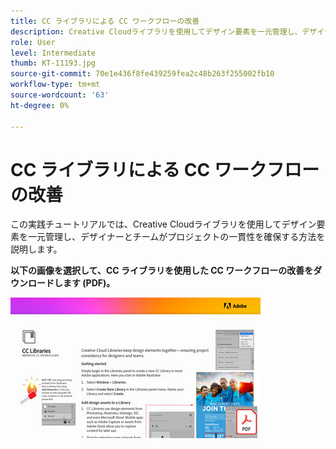 ```yaml
---
title: CC ライブラリによる CC ワークフローの改善
description: Creative Cloudライブラリを使用してデザイン要素を一元管理し、デザイナーとチームがプロジェクトの一貫性を保つ方法を説明します
role: User
level: Intermediate
thumb: KT-11193.jpg
source-git-commit: 70e1e436f8fe439259fea2c48b263f255002fb10
workflow-type: tm+mt
source-wordcount: '63'
ht-degree: 0%

---
```


# CC ライブラリによる CC ワークフローの改善

この実践チュートリアルでは、Creative Cloudライブラリを使用してデザイン要素を一元管理し、デザイナーとチームがプロジェクトの一貫性を確保する方法を説明します。

**以下の画像を選択して、CC ライブラリを使用した CC ワークフローの改善をダウンロードします (PDF)。**

[![CC ライブラリのチュートリアル画像](assets/Improveccworkflowswithcclibraries_400.jpg)](assets/ImproveCCWorkflowsCCLibraries.pdf)
